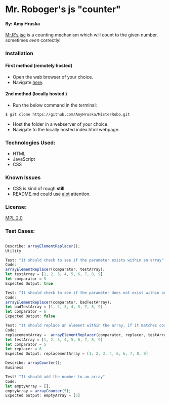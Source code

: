 # Mr. Roboger's js "counter"
#### By: Amy Hruska
[Mr.R's jsc](https://github.com/AmyHruska/MisterRobo) is a counting mechanism which will count to the given number, sometimes *even* correctly!
### Installation
#### First method (remotely hosted)
* Open the web browser of your choice. 
* Navigate [here](https://amyhruska.github.io/MisterRobo).
#### 2nd method (locally hosted <advanced> )
* Run the below command in the terminal: 
````bash
$ git clone https://github.com/AmyHruska/MisterRobo.git
````
* Host the folder in a webserver of your choice.
* Navigate to the locally hosted index.html webpage.
### Technologies Used:
* HTML
* JavaScript
* CSS
### Known Issues
* CSS is kind of rough **still**.
* README.md could use [alot](https://knowyourmeme.com/memes/the-alot) attention.
### License:
[MPL 2.0](https://www.mozilla.org/en-US/MPL/2.0/)

### Test Cases:
```js

Describe: arrayElementReplacer();
Utility

Test: "It should check to see if the parameter exists within an array"
Code: 
arrayElementReplacer(comparator, testArray);
let testArray = [1, 2, 3, 4, 5, 6, 7, 8, 9]
let comparator = 5
Expected Output: true

Test: "It should check to see if the parameter does not exist within an array"
Code: 
arrayElementReplacer(comparator, badTestArray);
let badTestArray = [1, 2, 3, 4, 5, 7, 8, 9]
let comparator = 6
Expected Output: false

Test: "It should replace an element within the array, if it matches correctly"
Code:
replacementArray =  arrayElementReplacer(comparator, replacer, testArray);
let testArray = [1, 2, 3, 4, 5, 6, 7, 8, 9]
let comparator = 5
let replacer = 6
Expected Output: replacementArray = [1, 2, 3, 4, 6, 6, 7, 8, 9]

Describe: arrayCounter();
Business

Test! "It should add the number to an array"
Code: 
let emptyArray = [];
emptyArray = arrayCounter(5);
Expected output: emptyArray = [5]
```